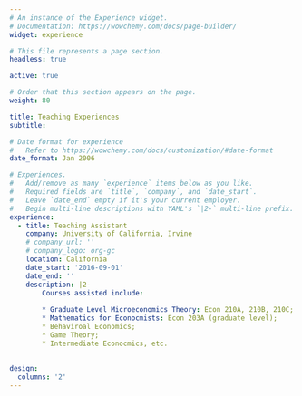 ```yaml
---
# An instance of the Experience widget.
# Documentation: https://wowchemy.com/docs/page-builder/
widget: experience

# This file represents a page section.
headless: true

active: true

# Order that this section appears on the page.
weight: 80

title: Teaching Experiences
subtitle:

# Date format for experience
#   Refer to https://wowchemy.com/docs/customization/#date-format
date_format: Jan 2006

# Experiences.
#   Add/remove as many `experience` items below as you like.
#   Required fields are `title`, `company`, and `date_start`.
#   Leave `date_end` empty if it's your current employer.
#   Begin multi-line descriptions with YAML's `|2-` multi-line prefix.
experience:
  - title: Teaching Assistant
    company: University of California, Irvine
    # company_url: ''
    # company_logo: org-gc
    location: California
    date_start: '2016-09-01'
    date_end: ''
    description: |2-
        Courses assisted include:
        
        * Graduate Level Microeconomics Theory: Econ 210A, 210B, 210C;
        * Mathematics for Econocmists: Econ 203A (graduate level);
        * Behaviroal Economics;
        * Game Theory;
        * Intermediate Econocmics, etc.
        
  
design:
  columns: '2'
---
```

